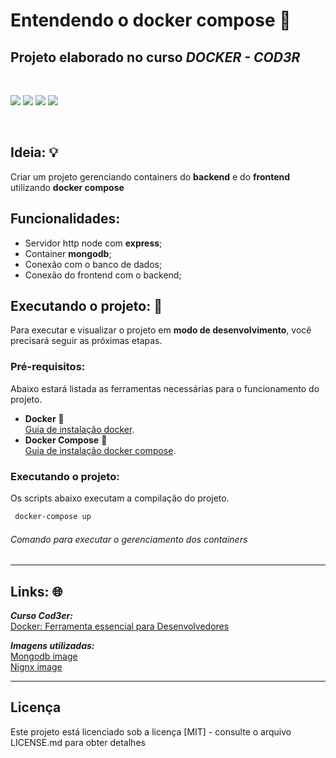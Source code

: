 # Entendendo o docker compose 🐳
## Projeto elaborado no curso ***DOCKER - COD3R***

<br>
<p float="left">
 <img src="https://img.shields.io/badge/Docker-2CA5E0?style=for-the-badge&logo=docker&logoColor=white">
 <img src="https://img.shields.io/badge/Nginx-009639?style=for-the-badge&logo=nginx&logoColor=white">
 <img src="https://img.shields.io/badge/jquery-%230769AD.svg?style=for-the-badge&logo=jquery&logoColor=white">
 <img src="https://img.shields.io/badge/MongoDB-%234ea94b.svg?style=for-the-badge&logo=mongodb&logoColor=white">
</p>
<br>

## Ideia: 💡
Criar um projeto gerenciando containers do **backend** e do **frontend** utilizando **docker compose**

## Funcionalidades:
- Servidor http node com **express**;
- Container **mongodb**;
- Conexão com o banco de dados;
- Conexão do frontend com o backend;

## Executando o projeto: 🚀
Para executar e visualizar o projeto em **modo de desenvolvimento**, você precisará seguir as próximas etapas.

### Pré-requisitos:
Abaixo estará listada as ferramentas necessárias para o funcionamento do projeto.
- **Docker** 🐳<br>
  [Guia de instalação docker](https://docs.docker.com/get-docker/).
- **Docker Compose** 🐳<br>
  [Guia de instalação docker compose](https://docs.docker.com/compose/install/).
  
### Executando o projeto:
Os scripts abaixo executam a compilação do projeto.
  ```sh
   docker-compose up
   ```
   ###### Comando para executar o gerenciamento dos containers

---
## Links: 🌐
***Curso Cod3er:***<br>
[<ins>Docker: Ferramenta essencial para Desenvolvedores</ins>](https://www.cod3r.com.br/courses/docker)

***Imagens utilizadas:***<br>
[<ins>Mongodb image</ins>](https://hub.docker.com/_/mongo-express) 
<br>
[<ins>Nignx image</ins>](https://hub.docker.com/_/nginx) 

---
## Licença
Este projeto está licenciado sob a licença [MIT] - consulte o arquivo LICENSE.md para obter detalhes
